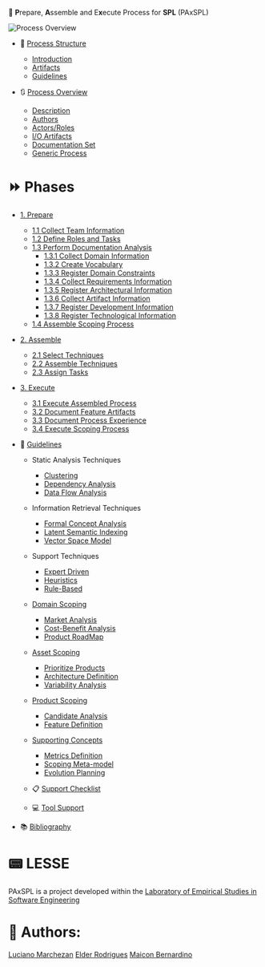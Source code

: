 :arrows_counterclockwise: **P**repare, **A**ssemble and E**x**ecute Process for **SPL** (PAxSPL)

![Process Overview](https://github.com/HestiaProject/PAxSPL/blob/master/process/img/Processo_Art.png)

* :repeat_one: [Process Structure](https://github.com/HestiaProject/abstract-spl-reengineering/wiki/Process-Structure)

  * [Introduction](https://github.com/HestiaProject/abstract-spl-reengineering/wiki/Process-Structure#introduction)
  * [Artifacts](https://github.com/HestiaProject/abstract-spl-reengineering/wiki/Process-Structure#artifacts)
  * [Guidelines](https://github.com/HestiaProject/abstract-spl-reengineering/wiki/Process-Structure#guidelines)

* :arrows_clockwise: [Process Overview](https://github.com/HestiaProject/abstract-spl-reengineering/wiki/Process-Overview)

  * [Description](https://github.com/HestiaProject/abstract-spl-reengineering/wiki/Process-Overview#description)
  * [Authors](https://github.com/HestiaProject/abstract-spl-reengineering/wiki/Process-Overview#authors)
  * [Actors/Roles](https://github.com/HestiaProject/abstract-spl-reengineering/wiki/Process-Overview#actorsroles)
  * [I/O Artifacts](https://github.com/HestiaProject/abstract-spl-reengineering/wiki/Process-Overview#io-artifacts)
  * [Documentation Set](https://github.com/HestiaProject/Generic-SPL-Re-engineering-Process/wiki/Process-Overview#documentation-set)
  * [Generic Process](https://github.com/HestiaProject/Generic-SPL-Re-engineering-Process/wiki/Process-Overview#generic-process)


# :fast_forward: Phases

* [1. Prepare](https://github.com/HestiaProject/abstract-spl-reengineering/wiki/Prepare)
    * [1.1 Collect Team Information](https://github.com/HestiaProject/abstract-spl-reengineering/wiki/Prepare#collect-team-information)
    * [1.2 Define Roles and Tasks](https://github.com/HestiaProject/abstract-spl-reengineering/wiki/Prepare#define-roles-and-tasks)
    * [1.3 Perform Documentation Analysis](https://github.com/HestiaProject/Generic-SPL-Re-engineering-Process/wiki/Prepare#perform-documentation-analysis)
       * [1.3.1 Collect Domain Information](https://github.com/HestiaProject/abstract-spl-reengineering/wiki/Perform-Documentation-Analysis#collect-domain-information) 
       * [1.3.2 Create Vocabulary](https://github.com/HestiaProject/abstract-spl-reengineering/wiki/Perform-Documentation-Analysis#create-vocabulary)
       * [1.3.3 Register Domain Constraints](https://github.com/HestiaProject/abstract-spl-reengineering/wiki/Perform-Documentation-Analysis#register-domain-constraints)
       * [1.3.4 Collect Requirements Information](https://github.com/HestiaProject/abstract-spl-reengineering/wiki/Perform-Documentation-Analysis#collect-requirements-information)
       * [1.3.5 Register Architectural Information](https://github.com/HestiaProject/abstract-spl-reengineering/wiki/Perform-Documentation-Analysis#register-architectural-information)
       * [1.3.6 Collect Artifact Information](https://github.com/HestiaProject/abstract-spl-reengineering/wiki/Perform-Documentation-Analysis#collect-artifact-information)
       * [1.3.7 Register Development Information](https://github.com/HestiaProject/abstract-spl-reengineering/wiki/Perform-Documentation-Analysis#register-development-information)
       * [1.3.8 Register Technological Information](https://github.com/HestiaProject/abstract-spl-reengineering/wiki/Perform-Documentation-Analysis#register-technological-information)
  * [1.4 Assemble Scoping Process](https://github.com/HestiaProject/PAxSPL/wiki/Prepare#assemble-scoping-process)

* [2. Assemble](https://github.com/HestiaProject/abstract-spl-reengineering/wiki/Assemble)
  * [2.1 Select Techniques](https://github.com/HestiaProject/Generic-SPL-Re-engineering-Process/wiki/Assemble#select-techniques)
  * [2.2 Assemble Techniques](https://github.com/HestiaProject/Generic-SPL-Re-engineering-Process/wiki/Assemble#assemble-techniques)
  * [2.3 Assign Tasks](https://github.com/HestiaProject/Generic-SPL-Re-engineering-Process/wiki/Assemble#assign-tasks)
  

* [3. Execute](https://github.com/HestiaProject/abstract-spl-reengineering/wiki/Execute)
  * [3.1 Execute Assembled Process](https://github.com/HestiaProject/Generic-SPL-Re-engineering-Process/wiki/Execute#execute-assembled-process) 
  * [3.2 Document Feature Artifacts](https://github.com/HestiaProject/Generic-SPL-Re-engineering-Process/wiki/Execute#document-feature-artifacts)
  * [3.3 Document Process Experience](https://github.com/HestiaProject/Generic-SPL-Re-engineering-Process/wiki/Execute#document-process-experience)
  * [3.4 Execute Scoping Process](https://github.com/HestiaProject/PAxSPL/wiki/Execute#execute-scoping-process)

* :scroll: [Guidelines](https://github.com/HestiaProject/abstract-spl-reengineering/wiki/Guidelines)

  * Static Analysis Techniques 

    * [Clustering](https://github.com/HestiaProject/abstract-spl-reengineering/wiki/Clustering)
    * [Dependency Analysis](https://github.com/HestiaProject/abstract-spl-reengineering/wiki/Dependency-Analysis)
    * [Data Flow Analysis](https://github.com/HestiaProject/abstract-spl-reengineering/wiki/Data-Flow-Analysis)

  * Information Retrieval Techniques

    * [Formal Concept Analysis](https://github.com/HestiaProject/abstract-spl-reengineering/wiki/Formal-Concept-Analysis)
    * [Latent Semantic Indexing](https://github.com/HestiaProject/abstract-spl-reengineering/wiki/Latent-Semantic-Indexing)
    * [Vector Space Model](https://github.com/HestiaProject/abstract-spl-reengineering/wiki/Vector-Space-Model)

  * Support Techniques

    * [Expert Driven](https://github.com/HestiaProject/abstract-spl-reengineering/wiki/Expert-Driven)
    * [Heuristics](https://github.com/HestiaProject/abstract-spl-reengineering/wiki/Heuristics)
    * [Rule-Based](https://github.com/HestiaProject/abstract-spl-reengineering/wiki/Rule-Based)

  * [Domain Scoping](https://github.com/HestiaProject/PAxSPL/wiki/Domain-Scoping)

    * [Market Analysis](https://github.com/HestiaProject/PAxSPL/wiki/Domain-Scoping#market-analysis) 
    * [Cost-Benefit Analysis](https://github.com/HestiaProject/PAxSPL/wiki/Domain-Scoping#cost-benefit-analysis)
    * [Product RoadMap](https://github.com/HestiaProject/PAxSPL/wiki/Domain-Scoping#product-roadmap)

  * [Asset Scoping](https://github.com/HestiaProject/PAxSPL/wiki/Asset-Scoping)

    * [Prioritize Products](https://github.com/HestiaProject/PAxSPL/wiki/Asset-Scoping#prioritize-products) 
    * [Architecture Definition](https://github.com/HestiaProject/PAxSPL/wiki/Asset-Scoping#architecture-definition)
    * [Variability Analysis](https://github.com/HestiaProject/PAxSPL/wiki/Asset-Scoping#variability-analysis)

  * [Product Scoping](https://github.com/HestiaProject/PAxSPL/wiki/Product-Scoping)

    * [Candidate Analysis](https://github.com/HestiaProject/PAxSPL/wiki/Product-Scoping#candidate-analysis) 
    * [Feature Definition](https://github.com/HestiaProject/PAxSPL/wiki/Product-Scoping#feature-definition)

  * [Supporting Concepts](https://github.com/HestiaProject/PAxSPL/wiki/Scoping-Support-Concepts)

    * [Metrics Definition](https://github.com/HestiaProject/PAxSPL/wiki/Scoping-Support-Concepts#metrics-definition) 
    * [Scoping Meta-model](https://github.com/HestiaProject/PAxSPL/wiki/Scoping-Support-Concepts#scoping-meta-model)
    * [Evolution Planning](https://github.com/HestiaProject/PAxSPL/wiki/Scoping-Support-Concepts#evolution-planning)
  
  * :clipboard: [Support Checklist](https://github.com/HestiaProject/PAxSPL/wiki/Support-Checklist)
  * :computer: [Tool Support](https://github.com/HestiaProject/PAxSPL/wiki/Tool-Support)  

* :books: [Bibliography](https://github.com/HestiaProject/Generic-SPL-Re-engineering-Process/wiki/Bibliography)


# :pager: LESSE

PAxSPL is a project developed within the [Laboratory of Empirical Studies in Software Engineering](http://lesse.com.br/)

# :pushpin: Authors:

[Luciano Marchezan](https://www.researchgate.net/profile/Luciano_Marchezan3/)
[Elder Rodrigues](https://www.researchgate.net/profile/Elder_Rodrigues)
[Maicon Bernardino](https://www.researchgate.net/profile/Maicon_Da_Silveira2)
